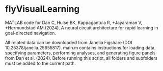 # flyVisualLearning
MATLAB code for Dan C, Hulse BK, Kappagantula R, +Jayaraman V, +Hermundstad AM (2024), A neural circuit architecture for rapid learning in goal-directed navigation.

All related data can be downloaded from Janelia Figshare (DOI 10.25378/janelia.25655817). main.m contains instructions for loading data, specifying parameters, performing analyses, and generating figure panels from Dan et al. (2024). Before running this script, all folders and subfolders must be added to the current path. 
